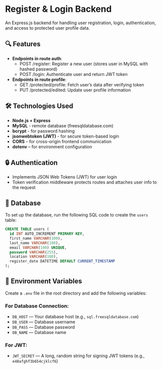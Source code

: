 # Register & Login Backend

An Express.js backend for handling user registration, login, authentication, and access to protected user profile data.

## 🔍 Features

- **Endpoints in route auth**:
  - POST /register: Register a new user (stores user in MySQL with hashed password)
  - POST /login: Authenticate user and return JWT token
- **Endpoints in route profile**:
  - GET /protected/profile: Fetch user’s data after verifying token
  - PUT /protected/edited: Update user profile information
 
## 🛠️ Technologies Used

- **Node.js + Express**
- **MySQL** - remote database (freesqldatabase.com)
- **bcrypt** - for password hashing
- **jsonwebtoken (JWT)** - for secure token-based login
- **CORS** – for cross-origin frontend communication
- **dotenv** – for environment configuration

## 🔒 Authentication

- Implements JSON Web Tokens (JWT) for user login
- Token verification middleware protects routes and attaches user info to the request

## 📁 Database

To set up the database, run the following SQL code to create the `users` table:

```sql
CREATE TABLE users (
  id INT AUTO_INCREMENT PRIMARY KEY,
  first_name VARCHAR(100),
  last_name VARCHAR(100),
  email VARCHAR(100) UNIQUE,
  password VARCHAR(255),
  location VARCHAR(100),
  register_date DATETIME DEFAULT CURRENT_TIMESTAMP
);
```

## 🔐 Environment Variables

Create a `.env` file in the root directory and add the following variables:

### For Database Connection:
- `DB_HOST` — Your database host (e.g., `sql.freesqldatabase.com`)
- `DB_USER` — Database username
- `DB_PASS` — Database password
- `DB_NAME` — Database name

### For JWT:
- `JWT_SECRET` — A long, random string for signing JWT tokens (e.g., `e48afghf3b654cjklcf6`)
 
